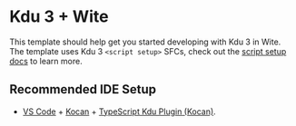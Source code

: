 # Kdu 3 + Wite

This template should help get you started developing with Kdu 3 in Wite. The template uses Kdu 3 `<script setup>` SFCs, check out the [script setup docs](https://kdu-js.web.app/api/sfc-script-setup.html#sfc-script-setup) to learn more.

## Recommended IDE Setup

- [VS Code](https://code.visualstudio.com/) + [Kocan](https://marketplace.visualstudio.com/items?itemName=Kdu-Code.kocan) + [TypeScript Kdu Plugin (Kocan)](https://marketplace.visualstudio.com/items?itemName=Kdu-Code.vscode-typescript-kdu-plugin).
